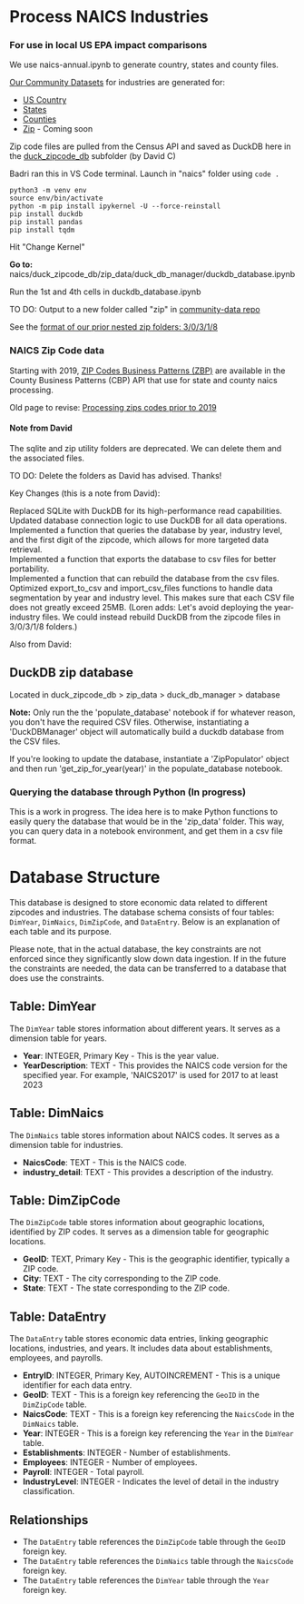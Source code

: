 # Process NAICS Industries

### For use in local US EPA impact comparisons

We use naics-annual.ipynb to generate country, states and county files.

[Our Community Datasets](http://model.earth/community-data/) for industries are generated for:
- [US Country](https://github.com/ModelEarth/community-data/tree/master/industries/naics/US/country)
- [States](https://github.com/ModelEarth/community-data/tree/master/industries/naics/US/states)
- [Counties](https://github.com/ModelEarth/community-data/tree/master/industries/naics/US/counties)
- [Zip](https://github.com/ModelEarth/community-data/tree/master/industries/naics/US/zip) - Coming soon

Zip code files are pulled from the Census API and saved as DuckDB here in the [duck\_zipcode\_db](https://github.com/ModelEarth/data-pipeline/tree/main/industries/naics/duck_zipcode_db) subfolder (by David C)

Badri ran this in VS Code terminal. Launch in "naics" folder using `code .`

	python3 -m venv env
	source env/bin/activate
	python -m pip install ipykernel -U --force-reinstall
	pip install duckdb
	pip install pandas
	pip install tqdm

Hit "Change Kernel"

**Go to:** naics/duck\_zipcode\_db/zip\_data/duck\_db\_manager/duckdb\_database.ipynb

Run the 1st and 4th cells in duckdb\_database.ipynb


TO DO: Output to a new folder called "zip" in [community-data repo](https://github.com/ModelEarth/community-data/tree/master/industries/naics/US/) 

See the [format of our prior nested zip folders: 3/0/3/1/8](https://github.com/ModelEarth/community-data/tree/master/us/zipcodes/naics/3/0/3/1/8)

<!-- Added variable to send older zip data. -->

<!-- not used: parameter called "loclevel" to toggle to the zip code output in the naics-annual.ipynb file. -->

### NAICS Zip Code data

Starting with 2019, [ZIP Codes Business Patterns (ZBP)](https://www.census.gov/data/developers/data-sets/cbp-zbp/zbp-api.html) are available in the  
County Business Patterns (CBP) API that use for state and county naics processing.

Old page to revise: [Processing zips codes prior to 2019](https://model.earth/community-data/process/naics/)

#### Note from David

The sqlite and zip utility folders are deprecated. We can delete them and the associated files.

TO DO: Delete the folders as David has advised. Thanks!

Key Changes (this is a note from David):

Replaced SQLite with DuckDB for its high-performance read capabilities.  
Updated database connection logic to use DuckDB for all data operations.  
Implemented a function that queries the database by year, industry level, and the first digit of the zipcode, which allows for more targeted data retrieval.  
Implemented a function that exports the database to csv files for better portability.  
Implemented a function that can rebuild the database from the csv files.  
Optimized export\_to\_csv and import\_csv\_files functions to handle data segmentation by year and industry level.  This makes sure that each CSV file does not greatly exceed 25MB. (Loren adds: Let's avoid deploying the year-industry files. We could instead rebuild DuckDB from the zipcode files in 3/0/3/1/8 folders.)  

Also from David:

## DuckDB zip database

Located in duck\_zipcode\_db > zip\_data > duck\_db\_manager > database

**Note:** Only run the the 'populate_database' notebook if for whatever reason, you don't have the required CSV files. Otherwise, instantiating a 'DuckDBManager' object will automatically build a duckdb database from the CSV files. 

If you're looking to update the database, instantiate a 'ZipPopulator' object and then run 'get_zip_for_year(year)' in the populate_database notebook.


### Querying the database through Python (In progress)
This is a work in progress. The idea here is to make Python functions to easily query the database that would be in the 'zip_data' folder. This way, you can query data in a notebook environment, and get them in a csv file format.

# Database Structure

This database is designed to store economic data related to different zipcodes and industries. The database schema consists of four tables: `DimYear`, `DimNaics`, `DimZipCode`, and `DataEntry`. Below is an explanation of each table and its purpose.

Please note, that in the actual database, the key constraints are not enforced since they significantly slow down data ingestion. If in the future the constraints are needed, the data can be transferred to a database that does use the constraints.

## Table: DimYear

The `DimYear` table stores information about different years. It serves as a dimension table for years.

- **Year**: INTEGER, Primary Key - This is the year value.
- **YearDescription**: TEXT - This provides the NAICS code version for the specified year. For example, 'NAICS2017' is used for 2017 to at least 2023


## Table: DimNaics

The `DimNaics` table stores information about NAICS codes. It serves as a dimension table for industries.

- **NaicsCode**: TEXT - This is the NAICS code.
- **industry_detail**: TEXT - This provides a description of the industry.


## Table: DimZipCode

The `DimZipCode` table stores information about geographic locations, identified by ZIP codes. It serves as a dimension table for geographic locations.

- **GeoID**: TEXT, Primary Key - This is the geographic identifier, typically a ZIP code.
- **City**: TEXT - The city corresponding to the ZIP code.
- **State**: TEXT - The state corresponding to the ZIP code.


## Table: DataEntry

The `DataEntry` table stores economic data entries, linking geographic locations, industries, and years. It includes data about establishments, employees, and payrolls.

- **EntryID**: INTEGER, Primary Key, AUTOINCREMENT - This is a unique identifier for each data entry.
- **GeoID**: TEXT - This is a foreign key referencing the `GeoID` in the `DimZipCode` table.
- **NaicsCode**: TEXT - This is a foreign key referencing the `NaicsCode` in the `DimNaics` table.
- **Year**: INTEGER - This is a foreign key referencing the `Year` in the `DimYear` table.
- **Establishments**: INTEGER - Number of establishments.
- **Employees**: INTEGER - Number of employees.
- **Payroll**: INTEGER - Total payroll.
- **IndustryLevel**: INTEGER - Indicates the level of detail in the industry classification.


## Relationships

- The `DataEntry` table references the `DimZipCode` table through the `GeoID` foreign key.
- The `DataEntry` table references the `DimNaics` table through the `NaicsCode` foreign key.
- The `DataEntry` table references the `DimYear` table through the `Year` foreign key.


